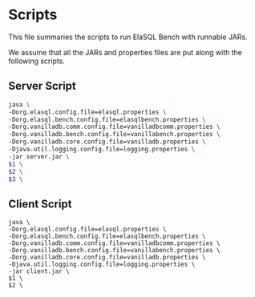 # Scripts

This file summaries the scripts to run ElaSQL Bench with runnable JARs.

We assume that all the JARs and properties files are put along with the following scripts.

## Server Script

```bash
java \
-Dorg.elasql.config.file=elasql.properties \
-Dorg.elasql.bench.config.file=elasqlbench.properties \
-Dorg.vanilladb.comm.config.file=vanilladbcomm.properties \
-Dorg.vanilladb.bench.config.file=vanillabench.properties \
-Dorg.vanilladb.core.config.file=vanilladb.properties \
-Djava.util.logging.config.file=logging.properties \
-jar server.jar \
$1 \
$2 \
$3 \
```

## Client Script

```
java \
-Dorg.elasql.config.file=elasql.properties \
-Dorg.elasql.bench.config.file=elasqlbench.properties \
-Dorg.vanilladb.comm.config.file=vanilladbcomm.properties \
-Dorg.vanilladb.bench.config.file=vanillabench.properties \
-Dorg.vanilladb.core.config.file=vanilladb.properties \
-Djava.util.logging.config.file=logging.properties \
-jar client.jar \
$1 \
$2 \
```
